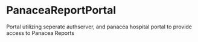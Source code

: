 # PanaceaReportPortal
Portal 
utilizing seperate authserver, and panacea hospital portal to provide access to Panacea Reports